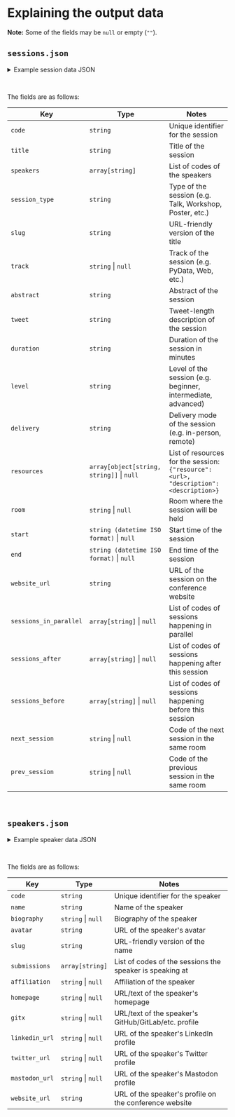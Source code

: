 # Explaining the output data

**Note:** Some of the fields may be `null` or empty (`""`).

## `sessions.json`

<details>
<summary>Example session data JSON</summary>

```json
{
    "A1B2C3": {
        "code": "A1B2C3",
        "title": "Example talk",
        "speakers": [
        "B4D5E6",
        ...
        ],
        "session_type": "Talk",
        "slug": "example-talk",
        "track": "Some Track",
        "state": "confirmed",
        "abstract": "This is an example talk. It is a great talk.",
        "tweet": "This is an example talk.",
        "duration": "60",
        "level": "intermediate",
        "delivery": "in-person",
        "resources": [
            {
                "resource": "https://example.com/notebook.ipynb",
                "description": "Notebook used in the talk"
            },
            {
                "resource": "https://www.youtube.com/watch?v=dQw4w9WgXcQ",
                "description": "Video of the robot in action"
            }
        ...
        ],
        "room": "South Hall 2A",
        "start": "2024-07-10T14:00:00+02:00",
        "end": "2024-07-10T15:00:00+02:00",
        "website_url": "https://ep2024.europython.eu/session/example-talk/",
        "sessions_in_parallel": [
        "F7G8H9",
        ...
        ],
        "sessions_after": [
        "I0J1K2",
        ...
        ],
        "sessions_before": [
        "L3M4N5",
        ...
        ],
        "next_session": "O6P7Q8",
        "prev_session": "R9S0T1"
    },
}
```
</details>

&nbsp;

The fields are as follows:

| Key                    | Type                                      | Notes                                                         |
|------------------------|-------------------------------------------|---------------------------------------------------------------|
| `code`                 | `string`                                  | Unique identifier for the session                             |
| `title`                | `string`                                  | Title of the session                                          |
| `speakers`             | `array[string]`                           | List of codes of the speakers                                 |
| `session_type`         | `string`                                  | Type of the session (e.g. Talk, Workshop, Poster, etc.)       |
| `slug`                 | `string`                                  | URL-friendly version of the title                             |
| `track`                | `string` \| `null`                        | Track of the session (e.g. PyData, Web, etc.)                 |
| `abstract`             | `string`                                  | Abstract of the session                                       |
| `tweet`                | `string`                                  | Tweet-length description of the session                       |
| `duration`             | `string`                                  | Duration of the session in minutes                            |
| `level`                | `string`                                  | Level of the session (e.g. beginner, intermediate, advanced)  |
| `delivery`             | `string`                                  | Delivery mode of the session (e.g. in-person, remote)         |
| `resources`            | `array[object[string, string]]` \| `null` | List of resources for the session: `{"resource": <url>, "description": <description>}` |
| `room`                 | `string` \| `null`                        | Room where the session will be held                           |
| `start`                | `string (datetime ISO format)` \| `null`  | Start time of the session                                     |
| `end`                  | `string (datetime ISO format)` \| `null`  | End time of the session                                       |
| `website_url`          | `string`                                  | URL of the session on the conference website                  |
| `sessions_in_parallel` | `array[string]` \| `null`                 | List of codes of sessions happening in parallel               |
| `sessions_after`       | `array[string]` \| `null`                 | List of codes of sessions happening after this session        |
| `sessions_before`      | `array[string]` \| `null`                 | List of codes of sessions happening before this session       |
| `next_session`         | `string` \| `null`                        | Code of the next session in the same room                     |
| `prev_session`         | `string` \| `null`                        | Code of the previous session in the same room                 |

&nbsp;

## `speakers.json`

<details>
<summary>Example speaker data JSON</summary>

```json
{
  "B4D5E6": {
    "code": "B4D5E6",
    "name": "A Speaker",
    "biography": "Some bio",
    "avatar": "https://pretalx.com/media/avatars/picture.jpg",
    "slug": "a-speaker",
    "submissions": [
      "A1B2C3",
      ...
    ],
    "affiliation": "A Company",
    "homepage": "https://example.com",
    "gitx": "https://github.com/B4D5E6",
    "linkedin_url": "https://www.linkedin.com/in/B4D5E6",
    "mastodon_url": "https://mastodon.social/@B4D5E6",
    "twitter_url": "https://x.com/B4D5E6"
  },
  ...
}
```
</details>

&nbsp;

The fields are as follows:

| Key            | Type               | Notes                                                                 |
|----------------|--------------------|-----------------------------------------------------------------------|
| `code`         | `string`           | Unique identifier for the speaker                                     |
| `name`         | `string`           | Name of the speaker                                                   |
| `biography`    | `string` \| `null` | Biography of the speaker                                              |
| `avatar`       | `string`           | URL of the speaker's avatar                                           |
| `slug`         | `string`           | URL-friendly version of the name                                      |
| `submissions`  | `array[string]`    | List of codes of the sessions the speaker is speaking at              |
| `affiliation`  | `string` \| `null` | Affiliation of the speaker                                            |
| `homepage`     | `string` \| `null` | URL/text of the speaker's homepage                                    |
| `gitx`         | `string` \| `null` | URL/text of the speaker's GitHub/GitLab/etc. profile                  |
| `linkedin_url` | `string` \| `null` | URL of the speaker's LinkedIn profile                                 |
| `twitter_url`  | `string` \| `null` | URL of the speaker's Twitter profile                                  |
| `mastodon_url` | `string` \| `null` | URL of the speaker's Mastodon profile                                 |
| `website_url`  | `string`           | URL of the speaker's profile on the conference website                |

